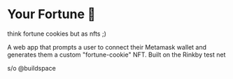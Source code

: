 # Your Fortune 🥠

think fortune cookies but as nfts ;) 

A web app that prompts a user to connect their Metamask wallet and generates them a custom "fortune-cookie" NFT. Built on the Rinkby test net

s/o @buildspace
